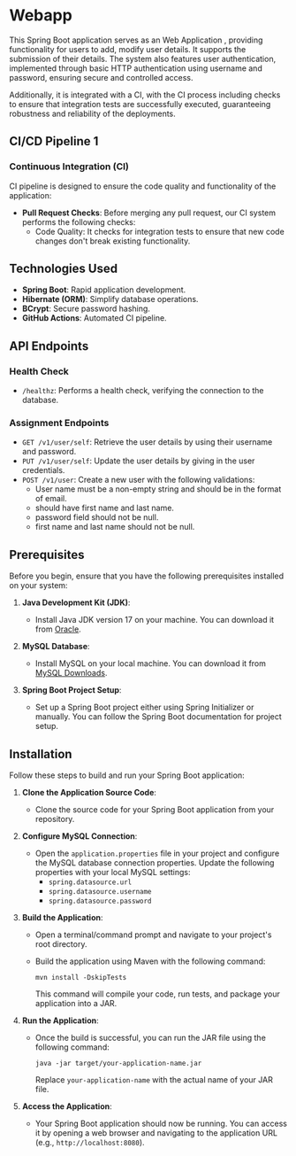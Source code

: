 # Webapp


This Spring Boot application serves as an Web Application , providing functionality for users to add, modify user details. It supports the submission of their details. The system also features user authentication, implemented through basic HTTP authentication using username and password, ensuring secure and controlled access. 

Additionally, it is integrated with a CI, with the CI process including checks to ensure that integration tests are successfully executed, guaranteeing robustness and reliability of the deployments. 


## CI/CD Pipeline 1

### Continuous Integration (CI)

 CI pipeline is designed to ensure the code quality and functionality of the application:

- **Pull Request Checks**: Before merging any pull request, our CI system performs the following checks:
  - Code Quality: It checks for integration tests to ensure that new code changes don't break existing functionality.
  

## Technologies Used

- **Spring Boot**: Rapid application development.
- **Hibernate (ORM)**: Simplify database operations.
- **BCrypt**: Secure password hashing.
- **GitHub Actions**: Automated CI pipeline.

## API Endpoints

### Health Check

- `/healthz`: Performs a health check, verifying the connection to the database.

### Assignment Endpoints

- `GET /v1/user/self`: Retrieve the user details by using their username and password.
- `PUT /v1/user/self`: Update the user details by giving in the user credentials.
- `POST /v1/user`: Create a new user with the following validations:
  - User name must be a non-empty string and should be in the format of email.
  - should have first name and last name.
  - password field should not be null.
  - first name and last name should not be null.

## Prerequisites

Before you begin, ensure that you have the following prerequisites installed on your system:

1. **Java Development Kit (JDK)**:
   - Install Java JDK version 17 on your machine. You can download it from [Oracle](https://www.oracle.com/java/technologies/javase-jdk21-downloads.html).

2. **MySQL Database**:
   - Install MySQL on your local machine. You can download it from [MySQL Downloads](https://dev.mysql.com/downloads/installer/).

3. **Spring Boot Project Setup**:
   - Set up a Spring Boot project either using Spring Initializer or manually. You can follow the Spring Boot documentation for project setup.

## Installation

Follow these steps to build and run your Spring Boot application:

1. **Clone the Application Source Code**:
   - Clone the source code for your Spring Boot application from your repository.

2. **Configure MySQL Connection**:
   - Open the `application.properties` file in your project and configure the MySQL database connection properties. Update the following properties with your local MySQL settings:
     - `spring.datasource.url`
     - `spring.datasource.username`
     - `spring.datasource.password`

3. **Build the Application**:
   - Open a terminal/command prompt and navigate to your project's root directory.

   - Build the application using Maven with the following command:
     ```shell
     mvn install -DskipTests
     ```
     This command will compile your code, run tests, and package your application into a JAR.

4. **Run the Application**:
   - Once the build is successful, you can run the JAR file using the following command:
     ```shell
     java -jar target/your-application-name.jar
     ```
     Replace `your-application-name` with the actual name of your JAR file.

5. **Access the Application**:
   - Your Spring Boot application should now be running. You can access it by opening a web browser and navigating to the application URL (e.g., `http://localhost:8080`).
